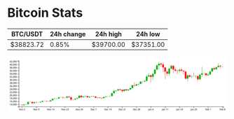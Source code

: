 # Bitcoin Stats

BTC/USDT|24h change|24h high|24h low|
|---|---|---|---|
|$38823.72|0.85%|$39700.00|$37351.00|

<img src="./chart.svg">
